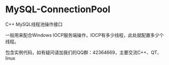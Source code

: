 # MySQL-ConnectionPool

C++ MySQL线程池操作接口

一般用来配合Windows IOCP服务端操作，IOCP有多少线程，此处就配置多少个线程。

包含实例代码，如有疑问请加我们的QQ群：42364669，主要交流C++、QT、linux

